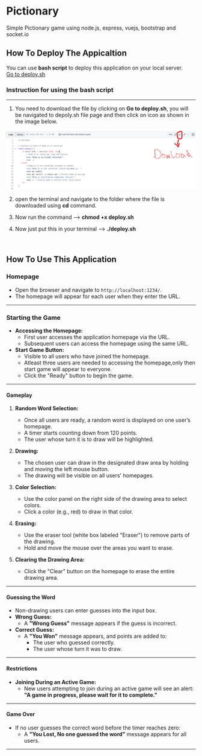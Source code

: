 # Pictionary
Simple Pictionary game using node.js, express, vuejs, bootstrap and socket.io


## How To Deploy The Appicaltion 
You can use **bash script** to deploy this application on your local server.  
<a href="./deploy.sh">Go to deploy.sh</a>

### Instruction  for using the bash script
---
1. You need to download the file by clicking on **Go to deploy.sh**, you will be navigated to depoly.sh file page and then click on icon as shown in the image below.  
<img src="./deploy.png"/>  

2. open the terminal and navigate to the folder where the file is downloaded using **cd** command.  

3. Now run the command -->   **chmod +x deploy.sh**  

4. Now just put this in your terminal -->  **./deploy.sh**  


<br>

## How To Use This Application
### **Homepage**

- Open the browser and navigate to `http://localhost:1234/`.
- The homepage will appear for each user when they enter the URL.

---

### **Starting the Game**

- **Accessing the Homepage:**
  - First user accesses the application homepage via the URL.
  - Subsequent users can access the homepage using the same URL.
- **Start Game Button:**
  - Visible to all users who have joined the homepage.
  - Atleast three users are needed to accessing the homepage,only then start game will appear to everyone.
  - Click the "Ready" button to begin the game.

---

#### **Gameplay**
1. **Random Word Selection:**
   - Once all users are ready, a random word is displayed on one user’s homepage.
   - A timer starts counting down from 120 points.
   - The user whose turn it is to draw will be highlighted.

2. **Drawing:**
   - The chosen user can draw in the designated draw area by holding and moving the left mouse button.
   - The drawing will be visible on all users' homepages.

3. **Color Selection:**
   - Use the color panel on the right side of the drawing area to select colors.
   - Click a color (e.g., red) to draw in that color.

4. **Erasing:**
   - Use the eraser tool (white box labeled "Eraser") to remove parts of the drawing.
   - Hold and move the mouse over the areas you want to erase.

5. **Clearing the Drawing Area:**
   - Click the "Clear" button on the homepage to erase the entire drawing area.

---

#### **Guessing the Word**
- Non-drawing users can enter guesses into the input box.
- **Wrong Guess:**
  - A **"Wrong Guess"** message appears if the guess is incorrect.
- **Correct Guess:**
  - A **"You Won"** message appears, and points are added to:
    - The user who guessed correctly.
    - The user whose turn it was to draw.

---

#### **Restrictions**
- **Joining During an Active Game:**
  - New users attempting to join during an active game will see an alert: **"A game in progress, please wait for it to complete."**

---

#### **Game Over**
- If no user guesses the correct word before the timer reaches zero:
  - A **"You Lost, No one guessed the word"** message appears for all users.

---

